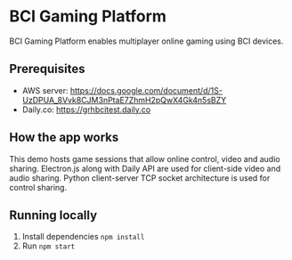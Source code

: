# BCI Gaming Platform

BCI Gaming Platform enables multiplayer online gaming using BCI devices. 

## Prerequisites

- AWS server: https://docs.google.com/document/d/1S-UzDPUA_8Vvk8CJM3nPtaE7ZhmH2pQwX4Gk4n5sBZY
- Daily.co: https://grhbcitest.daily.co

## How the app works

This demo hosts game sessions that allow online control, video and audio sharing. Electron.js along with Daily API are used for client-side video and audio sharing. Python client-server TCP socket architecture is used for control sharing. 

## Running locally

1. Install dependencies `npm install`
2. Run `npm start`

